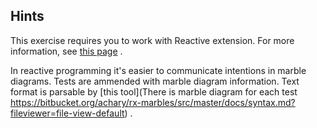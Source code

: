 ## Hints
This exercise requires you to work with Reactive extension. For more information, see 
[this page](http://reactivex.io/intro.html) .

In reactive programming it's easier to communicate intentions in marble diagrams. Tests are ammended
with marble diagram information. Text format is parsable by
[this tool](There is marble diagram for each test https://bitbucket.org/achary/rx-marbles/src/master/docs/syntax.md?fileviewer=file-view-default)
.
